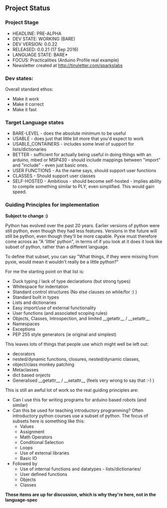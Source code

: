 ## Project Status

### Project Stage

* HEADLINE: PRE-ALPHA
* DEV STATE: WORKING (BARE)
* DEV VERSION: 0.0.22
* RELEASED: 0.0.21 (17 Sep 2016)
* LANGUAGE STATE: BARE*
* FOCUS: Practicalities (Arduino Profile real example)
* Newsletter created at http://tinyletter.com/sparkslabs


### Dev states:

Overall standard ethos:

* Make it work
* Make it correct
* Make it fast

### Target Language states

* BARE-LEVEL - does the absolute minimum to be useful
* USABLE - does just that little bit more that you'd expect to work
* USABLE_CONTAINERS - includes some level of support for lists/dictionaries
* BETTER - sufficient for actually being useful in doing things with an arduino, mbed or MSP430 - should include mappings between "import" and "include" - even just basic ones.
* USER FUNCTIONS - As the name says, should support user functions
* CLASSES - Should support user classes
* SELF-HOSTED - Ambitious - should become self-hosted - implies ability to compile something similar to PLY, even simplified. This would gain speed.

### Guiding Principles for implementation

**Subject to change :)**

Python has evolved over the past 20 years. Earlier versions of python were
still python, even though they had less features. Versions in the future will
still be python, even though they'll be more capable. Pyxie must therefore
come across as "A 'little' python", in terms of if you look at it does it look like 
subset of python, rather than a different language.

To define that subset, you can say "What things, if they were missing from pyxie, would
mean it wouldn't really be a little python?"

For me the starting point on that list is:

* Duck typing / lack of type declarations (but strong types)
* Whitespace for indentation
* Standard control structures (No else clauses on while/for :) )
* Standard built in types
* Lists and dictionaries
* Easy import/use of external functionality
* User functions (and associated scoping rules)
* Objects, Classes, Introspection, and limited \_\_getattr\_\_ / \_\_setattr\_\_
* Namespaces
* Exceptions
* PEP 255 style generators (ie original and simplest)

This leaves lots of things that people use which might well be left out:

* decorators
* nested/dynamic functions, closures, nested/dynamic classes,
* object/class monkey patching
* Metaclasses
* dict based onjects
* Generalised \_\_getattr\_\_ / \_\_setattr\_\_ (feels very wrong to say that :-) )

This is still an awful lot of work so the real guiding principles are:

* Can I use this for writing programs for arduino based robots (and similar)
* Can this be used for teaching introductory programming? Often introductory python
  courses use a subset of python. The focus of subsets here is something like this:
    - Values
    - Assignment
    - Math Operators
    - Conditional Selection
    - Loops
    - Use of external libraries
    - Basic IO
* Followed by
    - Use of internal functions and datatypes - lists/dictionaries/
    - User defined functions
    - Objects
    - Classes

**These items are up for discussion, which is why they're here, not in the language-spec**


